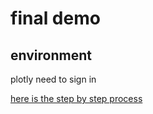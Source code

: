 # final demo

## environment

plotly need to sign in 

[here is the step by step process](https://plot.ly/python/getting-started/)

## 